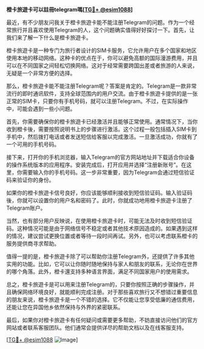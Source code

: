 **橙卡旅遊卡可以註冊telegram嗎[[TG💪+ @esim1088](https://t.me/s/esim1088)]**

最近，有不少朋友问我关于橙卡旅遊卡能不能注册Telegram的问题。作为一个经常旅行并且喜欢使用Telegram的人，这个问题确实值得好好探讨一下。首先，让我们来了解一下什么是橙卡旅遊卡。

橙卡旅遊卡是一种专门为旅行者设计的SIM卡服务，它允许用户在多个国家和地区使用本地的移动网络。这种卡的优点在于，你可以避免高额的国际漫游费用，并且可以在不同国家之间轻松切换网络。这对于经常需要跨国出差或者旅游的人来说，无疑是一个非常方便的选择。

那么，橙卡旅遊卡能不能注册Telegram呢？答案是肯定的。Telegram是一款非常流行的即时通讯软件，支持全球范围内的用户交流。由于橙卡旅遊卡提供的是一张正常的SIM卡，只要你有手机号码，就可以注册Telegram。不过，在实际操作中，可能会遇到一些小问题。

首先，你需要确保你的橙卡旅遊卡已经激活并且能够正常使用。通常情况下，当你收到橙卡後，需要按照说明书上的步骤进行激活。这个过程一般包括插入SIM卡到手机中，然后拨打电话或者发送短信给客服以完成激活。一旦激活成功，你就有了一个可用的手机号码。

接下来，打开你的手机浏览器，输入Telegram的官方网站地址并下载适合你设备的操作系统版本的应用程序。安装完成后，打开应用并选择“注册新账号”。在这里，你需要输入你的手机号码。这一步非常重要，因为Telegram会通过短信验证码来验证你的身份。

如果你的橙卡旅遊卡信号良好，你应该能够顺利接收到短信验证码。输入验证码後，你就可以设置你的用户名和密码了。此时，你就成功地用橙卡旅遊卡注册了Telegram账户。

当然，也有部分用户反映说，在使用橙卡旅遊卡时，可能无法及时收到短信验证码。这种情况可能是由于网络信号不稳定或者其他技术原因造成的。如果遇到这样的情况，建议尝试更换位置或者等待一段时间再试。另外，也可以考虑联系橙卡的服务提供商寻求帮助。

值得一提的是，橙卡旅遊卡除了可以帮助你注册Telegram外，还提供了许多其他实用的功能。比如，它可以让你随时随地保持与家人和朋友的联系，无论你在世界的哪个角落。此外，橙卡還支持多种语言界面，满足不同国家用户的使用需求。

总之，橙卡旅遊卡是可以用来注册Telegram的，只要你按照正确的步骤操作，并且确保网络环境良好，就能顺利完成注册。对于那些喜欢旅行又不想错过重要信息的朋友来说，橙卡旅遊卡是一个不错的选择。它不仅能让您享受低廉的通信费用，还能让您在异国他乡依然保持与外界的紧密联系。

最后，如果你对橙卡旅遊卡有任何疑问或需要更多帮助，不妨直接访问他们的官方网站或者联系客服团队。他们通常会提供详尽的帮助文档以及在线客服支持。

[[TG💪+ @esim1088](https://t.me/s/esim1088) ![Image](https://i.postimg.cc/4NQfJmqS/Snipaste-2025-05-13-00-14-12.png)]